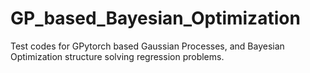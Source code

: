 # GP_based_Bayesian_Optimization
Test codes for GPytorch based Gaussian Processes, and Bayesian Optimization structure solving regression problems.
